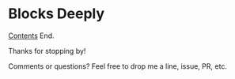 # Blocks Deeply

[Contents](index.md)
End.

Thanks for stopping by!

Comments or questions? Feel free to drop me a line, issue, PR, etc.
